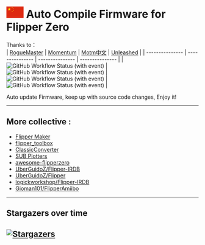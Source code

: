 # <img src="https://raw.githubusercontent.com/hampusborgos/country-flags/ba2cf4101bf029d2ada26da2f95121de74581a4d/svg/cn.svg" height="30" width="45"> Auto Compile Firmware for Flipper Zero 

Thanks to：<br>
| [RogueMaster](https://github.com/RogueMaster/flipperzero-firmware-wPlugins)  | [Momentum](https://github.com/Next-Flip/Momentum-Firmware) | [Motm中文](https://github.com//kalicyh/Momentum-Firmware) | [Unleashed](https://github.com/DarkFlippers/unleashed-firmware) |
| --------------- | --------------- | --------------- | --------------- |
| ![GitHub Workflow Status (with event)](https://img.shields.io/github/actions/workflow/status/cokyrain/FlipperZeroFirmware/RogueMaster.yml)  | ![GitHub Workflow Status (with event)](https://img.shields.io/github/actions/workflow/status/cokyrain/FlipperZeroFirmware/Momentum.yml)  | ![GitHub Workflow Status (with event)](https://img.shields.io/github/actions/workflow/status/cokyrain/FlipperZeroFirmware/MomentumCN.yml)  |  ![GitHub Workflow Status (with event)](https://img.shields.io/github/actions/workflow/status/cokyrain/FlipperZeroFirmware/Unleashed.yml)  |

Auto update Firmware, keep up with source code changes, Enjoy it!   

----
## More collective :
- [Flipper Maker](https://flippermaker.github.io/)
- [flipper_toolbox](https://github.com/evilpete/flipper_toolbox)
- [ClassicConverter](https://github.com/equipter/ClassicConverter)
- [SUB Plotters](https://github.com/ShotokanZH/flipper_sub_plotters_comparers)
- [awesome-flipperzero](https://github.com/djsime1/awesome-flipperzero) 
- [UberGuidoZ/Flipper-IRDB](https://github.com/UberGuidoZ/Flipper-IRDB) 
- [UberGuidoZ/Flipper](https://github.com/UberGuidoZ/Flipper) 
- [logickworkshop/Flipper-IRDB](https://github.com/logickworkshop/Flipper-IRDB) 
- [Gioman101/FlipperAmiibo](https://github.com/Gioman101/FlipperAmiibo)


----
## Stargazers over time
[![Stargazers](https://starchart.cc/cokyrain/FlipperZeroFirmware.svg)](https://starchart.cc/cokyrain/FlipperZeroFirmware)
----


